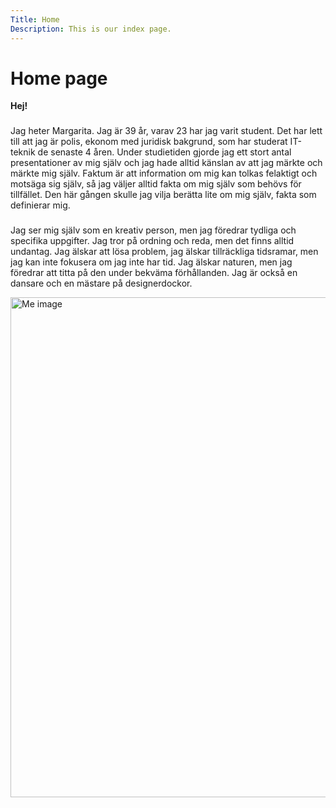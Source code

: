 ```yaml
---
Title: Home
Description: This is our index page.
---
```


# Home page

**Hej!**

###

Jag heter Margarita. Jag är 39 år, varav 23 har jag varit student. Det har lett till att jag är polis, ekonom med juridisk bakgrund, som har studerat IT-teknik de senaste 4 åren. Under studietiden gjorde jag ett stort antal presentationer av mig själv och jag hade alltid känslan av att jag märkte och märkte mig själv. Faktum är att information om mig kan tolkas felaktigt och motsäga sig själv, så jag väljer alltid fakta om mig själv som behövs för tillfället. Den här gången skulle jag vilja berätta lite om mig själv, fakta som definierar mig.

###

Jag ser mig själv som en kreativ person, men jag föredrar tydliga och specifika uppgifter.
Jag tror på ordning och reda, men det finns alltid undantag.
Jag älskar att lösa problem, jag älskar tillräckliga tidsramar, men jag kan inte fokusera om jag inte har tid.
Jag älskar naturen, men jag föredrar att titta på den under bekväma förhållanden.
Jag är också en dansare och en mästare på designerdockor.

<img src="../portfolio/assets/img/me.jpg" alt="Me image" width="800">
